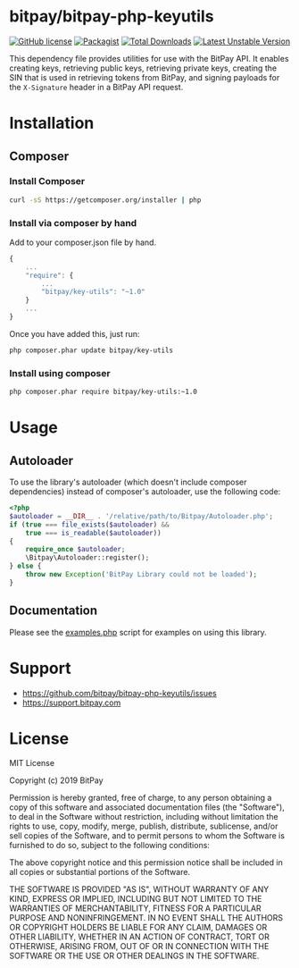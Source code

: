 bitpay/bitpay-php-keyutils
=================

[![GitHub license](https://img.shields.io/badge/license-MIT-blue.svg?style=flat-square)](https://raw.githubusercontent.com/bitpay/bitpay-php-keyutils/master/LICENSE.md)
[![Packagist](https://img.shields.io/packagist/v/bitpay/key-utils.svg?style=flat-square)](https://packagist.org/packages/bitpay/key-utils)
[![Total Downloads](https://poser.pugx.org/bitpay/key-utils/downloads.svg)](https://packagist.org/packages/bitpay/key-utils)
[![Latest Unstable Version](https://poser.pugx.org/bitpay/key-utils/v/unstable.svg)](https://packagist.org/packages/bitpay/key-utils)

This dependency file provides utilities for use with the BitPay API. It enables creating keys, retrieving public keys, retrieving private keys, creating the SIN that is used in retrieving tokens from BitPay, and signing payloads for the `X-Signature` header in a BitPay API request.

# Installation

## Composer

### Install Composer

```bash
curl -sS https://getcomposer.org/installer | php
```

### Install via composer by hand

Add to your composer.json file by hand.

```javascript
{
    ...
    "require": {
        ...
        "bitpay/key-utils": "~1.0"
    }
    ...
}
```

Once you have added this, just run:

```bash
php composer.phar update bitpay/key-utils
```

### Install using composer

```bash
php composer.phar require bitpay/key-utils:~1.0
```

# Usage

## Autoloader

To use the library's autoloader (which doesn't include composer dependencies)
instead of composer's autoloader, use the following code:

```php
<?php
$autoloader = __DIR__ . '/relative/path/to/Bitpay/Autoloader.php';
if (true === file_exists($autoloader) &&
    true === is_readable($autoloader))
{
    require_once $autoloader;
    \Bitpay\Autoloader::register();
} else {
    throw new Exception('BitPay Library could not be loaded');
}
```

## Documentation

Please see the [examples.php](https://github.com/bitpay/bitpay-php-keyutils/blob/master/examples.php) script for examples on using this library.

# Support

* https://github.com/bitpay/bitpay-php-keyutils/issues
* https://support.bitpay.com

# License

MIT License

Copyright (c) 2019 BitPay

Permission is hereby granted, free of charge, to any person obtaining a copy
of this software and associated documentation files (the "Software"), to deal
in the Software without restriction, including without limitation the rights
to use, copy, modify, merge, publish, distribute, sublicense, and/or sell
copies of the Software, and to permit persons to whom the Software is
furnished to do so, subject to the following conditions:

The above copyright notice and this permission notice shall be included in all
copies or substantial portions of the Software.

THE SOFTWARE IS PROVIDED "AS IS", WITHOUT WARRANTY OF ANY KIND, EXPRESS OR
IMPLIED, INCLUDING BUT NOT LIMITED TO THE WARRANTIES OF MERCHANTABILITY,
FITNESS FOR A PARTICULAR PURPOSE AND NONINFRINGEMENT. IN NO EVENT SHALL THE
AUTHORS OR COPYRIGHT HOLDERS BE LIABLE FOR ANY CLAIM, DAMAGES OR OTHER
LIABILITY, WHETHER IN AN ACTION OF CONTRACT, TORT OR OTHERWISE, ARISING FROM,
OUT OF OR IN CONNECTION WITH THE SOFTWARE OR THE USE OR OTHER DEALINGS IN THE
SOFTWARE.